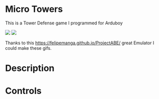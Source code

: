# Micro Towers
This is a Tower Defense game I programmed for Arduboy

![][exampleGif1]         ![][exampleGif2]

Thanks to this https://felipemanga.github.io/ProjectABE/ great Emulator I could make these gifs.

[exampleGif1]: https://github.com/hartmann1301/MircoTank/blob/master/MicroTankExample1.gif
[exampleGif2]: https://github.com/hartmann1301/MircoTank/blob/master/MicroTankExample2.gif

# Description


# Controls
